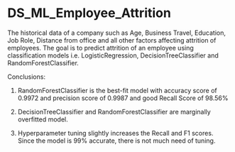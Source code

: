 # DS_ML_Employee_Attrition
The historical data of a company such as Age, Business Travel, Education, Job Role, Distance from office and all other factors affecting attrition of employees. 
The goal is to predict attrition of an employee using classification models i.e. LogisticRegression, DecisionTreeClassifier and RandomForestClassifier.

Conclusions:
1. RandomForestClassifier is the best-fit model with accuracy score of 0.9972 and precision score of 0.9987 and good Recall Score of 98.56%

2. DecisionTreeClassifier and RandomForestClassifier are marginally overfitted model.

3. Hyperparameter tuning slightly increases the Recall and F1 scores. Since the model is 99% accurate, there is not much need of tuning.
